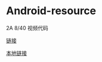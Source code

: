 # Android-resource
2A 8/40 视频代码

[链接](https://gist.github.com/anonymous/b335094aa30f5866f219)

[本地链接](MainActivity.java)
